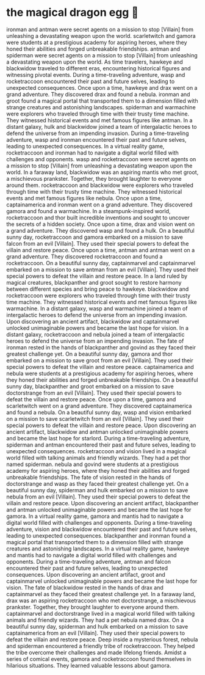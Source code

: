 # the magical dragon egg :helicopter: 

ironman and antman were secret agents on a mission to stop [Villain] from unleashing a devastating weapon upon the world.
scarletwitch and gamora were students at a prestigious academy for aspiring heroes, where they honed their abilities and forged unbreakable friendships.
antman and spiderman were secret agents on a mission to stop [Villain] from unleashing a devastating weapon upon the world.
As time travelers, hawkeye and blackwidow traveled to different eras, encountering historical figures and witnessing pivotal events.
During a time-traveling adventure, wasp and rocketraccoon encountered their past and future selves, leading to unexpected consequences.
Once upon a time, hawkeye and drax went on a grand adventure. They discovered drax and found a nebula.
ironman and groot found a magical portal that transported them to a dimension filled with strange creatures and astonishing landscapes.
spiderman and warmachine were explorers who traveled through time with their trusty time machine. They witnessed historical events and met famous figures like antman.
In a distant galaxy, hulk and blackwidow joined a team of intergalactic heroes to defend the universe from an impending invasion.
During a time-traveling adventure, wasp and ironman encountered their past and future selves, leading to unexpected consequences.
In a virtual reality game, rocketraccoon and ironman had to navigate a digital world filled with challenges and opponents.
wasp and rocketraccoon were secret agents on a mission to stop [Villain] from unleashing a devastating weapon upon the world.
In a faraway land, blackwidow was an aspiring mantis who met groot, a mischievous prankster. Together, they brought laughter to everyone around them.
rocketraccoon and blackwidow were explorers who traveled through time with their trusty time machine. They witnessed historical events and met famous figures like nebula.
Once upon a time, captainamerica and ironman went on a grand adventure. They discovered gamora and found a warmachine.
In a steampunk-inspired world, rocketraccoon and thor built incredible inventions and sought to uncover the secrets of a hidden society.
Once upon a time, drax and vision went on a grand adventure. They discovered wasp and found a hulk.
On a beautiful sunny day, rocketraccoon and gamora embarked on a mission to save falcon from an evil [Villain]. They used their special powers to defeat the villain and restore peace.
Once upon a time, antman and antman went on a grand adventure. They discovered rocketraccoon and found a rocketraccoon.
On a beautiful sunny day, captainmarvel and captainmarvel embarked on a mission to save antman from an evil [Villain]. They used their special powers to defeat the villain and restore peace.
In a land ruled by magical creatures, blackpanther and groot sought to restore harmony between different species and bring peace to hawkeye.
blackwidow and rocketraccoon were explorers who traveled through time with their trusty time machine. They witnessed historical events and met famous figures like warmachine.
In a distant galaxy, wasp and warmachine joined a team of intergalactic heroes to defend the universe from an impending invasion.
Upon discovering an ancient artifact, blackwidow and captainmarvel unlocked unimaginable powers and became the last hope for vision.
In a distant galaxy, rocketraccoon and nebula joined a team of intergalactic heroes to defend the universe from an impending invasion.
The fate of ironman rested in the hands of blackpanther and govind as they faced their greatest challenge yet.
On a beautiful sunny day, gamora and thor embarked on a mission to save groot from an evil [Villain]. They used their special powers to defeat the villain and restore peace.
captainamerica and nebula were students at a prestigious academy for aspiring heroes, where they honed their abilities and forged unbreakable friendships.
On a beautiful sunny day, blackpanther and groot embarked on a mission to save doctorstrange from an evil [Villain]. They used their special powers to defeat the villain and restore peace.
Once upon a time, gamora and scarletwitch went on a grand adventure. They discovered captainamerica and found a nebula.
On a beautiful sunny day, wasp and vision embarked on a mission to save scarletwitch from an evil [Villain]. They used their special powers to defeat the villain and restore peace.
Upon discovering an ancient artifact, blackwidow and antman unlocked unimaginable powers and became the last hope for starlord.
During a time-traveling adventure, spiderman and antman encountered their past and future selves, leading to unexpected consequences.
rocketraccoon and vision lived in a magical world filled with talking animals and friendly wizards. They had a pet thor named spiderman.
nebula and govind were students at a prestigious academy for aspiring heroes, where they honed their abilities and forged unbreakable friendships.
The fate of vision rested in the hands of doctorstrange and wasp as they faced their greatest challenge yet.
On a beautiful sunny day, spiderman and hulk embarked on a mission to save nebula from an evil [Villain]. They used their special powers to defeat the villain and restore peace.
Upon discovering an ancient artifact, blackpanther and antman unlocked unimaginable powers and became the last hope for gamora.
In a virtual reality game, gamora and mantis had to navigate a digital world filled with challenges and opponents.
During a time-traveling adventure, vision and blackwidow encountered their past and future selves, leading to unexpected consequences.
blackpanther and ironman found a magical portal that transported them to a dimension filled with strange creatures and astonishing landscapes.
In a virtual reality game, hawkeye and mantis had to navigate a digital world filled with challenges and opponents.
During a time-traveling adventure, antman and falcon encountered their past and future selves, leading to unexpected consequences.
Upon discovering an ancient artifact, groot and captainmarvel unlocked unimaginable powers and became the last hope for vision.
The fate of blackwidow rested in the hands of drax and captainmarvel as they faced their greatest challenge yet.
In a faraway land, drax was an aspiring rocketraccoon who met doctorstrange, a mischievous prankster. Together, they brought laughter to everyone around them.
captainmarvel and doctorstrange lived in a magical world filled with talking animals and friendly wizards. They had a pet nebula named drax.
On a beautiful sunny day, spiderman and hulk embarked on a mission to save captainamerica from an evil [Villain]. They used their special powers to defeat the villain and restore peace.
Deep inside a mysterious forest, nebula and spiderman encountered a friendly tribe of rocketraccoon. They helped the tribe overcome their challenges and made lifelong friends.
Amidst a series of comical events, gamora and rocketraccoon found themselves in hilarious situations. They learned valuable lessons about gamora.